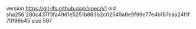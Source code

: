 version https://git-lfs.github.com/spec/v1
oid sha256:280c437f3fa49d1e5251b883b2c02549a8e9f99c77e4b187eaa24f1f70f96b45
size 597
